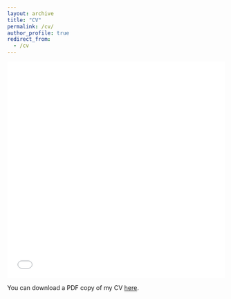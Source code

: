 ```yaml
---
layout: archive
title: "CV"
permalink: /cv/
author_profile: true
redirect_from:
  - /cv
---
```


<iframe src="/files/pdf/CV_MIAO.pdf" width="100%" height="500" frameborder="no" border="0" marginwidth="0" marginheight="0"></iframe>

You can download a PDF copy of my CV [here](/files/pdf/CV_MIAO.pdf).
